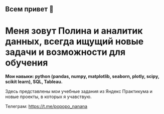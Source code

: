 ## Всем привет 👋

# Меня зовут Полина и аналитик данных, всегда ищущий новые задачи и возможности для обучения 

**Мои навыки: python (pandas, numpy, matplotlib, seaborn, plotly, scipy, scikit learn), SQL, Tableau.**

Здесь представлены мои учебные задания из Яндекс Практикума и новые проекты, в которых я учавствую. 

Телеграм: https://t.me/popopo_nanana
